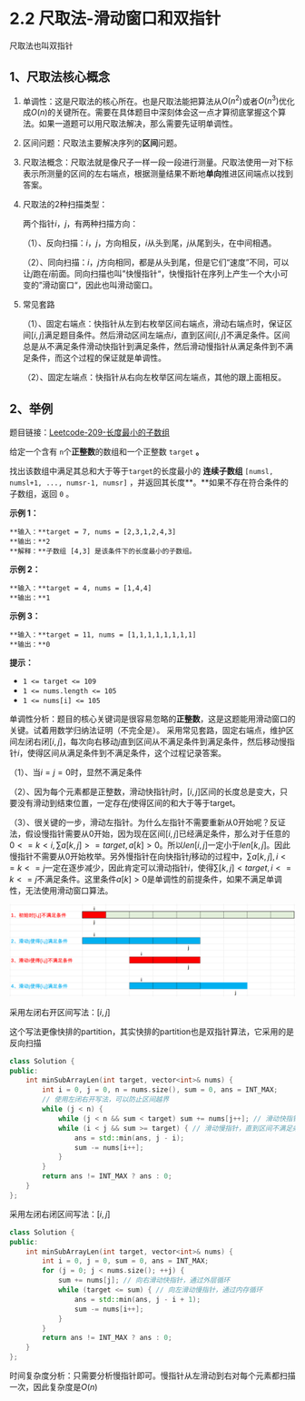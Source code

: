 # 2.2 尺取法-滑动窗口和双指针

尺取法也叫双指针



## 1、尺取法核心概念

1.  单调性：这是尺取法的核心所在。也是尺取法能把算法从$O(n^2)$或者$O(n^3)$优化成$O(n)$的关键所在。需要在具体题目中深刻体会这一点才算彻底掌握这个算法。如果一道题可以用尺取法解决，那么需要先证明单调性。

2.  区间问题：尺取法主要解决序列的**区间**问题。

3.  尺取法概念：尺取法就是像尺子一样一段一段进行测量。尺取法使用一对下标表示所测量的区间的左右端点，根据测量结果不断地**单向**推进区间端点以找到答案。

4.  尺取法的2种扫描类型：

    两个指针$i$，$j$，有两种扫描方向：

    （1）、反向扫描：$i$，$j$，方向相反，$i$从头到尾，$j$从尾到头，在中间相遇。

    （2）、同向扫描：$i$，$j$方向相同，都是从头到尾，但是它们“速度”不同，可以让$j$跑在$i$前面。同向扫描也叫”快慢指针“，快慢指针在序列上产生一个大小可变的”滑动窗口“，因此也叫滑动窗口。

5.  常见套路

    （1）、固定右端点：快指针从左到右枚举区间右端点，滑动右端点时，保证区间$[i,j]$满足题目条件。然后滑动区间左端点$i$，直到区间$[i,j]$不满足条件。区间总是从不满足条件滑动快指针到满足条件，然后滑动慢指针从满足条件到不满足条件，而这个过程的保证就是单调性。

    （2）、固定左端点：快指针从右向左枚举区间左端点，其他的跟上面相反。





## 2、举例

题目链接：[Leetcode-209-长度最小的子数组](https://leetcode.cn/problems/minimum-size-subarray-sum/description/)

给定一个含有 `n`个**正整数**的数组和一个正整数 `target` **。**

找出该数组中满足其总和大于等于`target`的长度最小的 **连续子数组** `[numsl, numsl+1, ..., numsr-1, numsr]` ，并返回其长度**。**如果不存在符合条件的子数组，返回 `0` 。

**示例 1：**
```
**输入：**target = 7, nums = [2,3,1,2,4,3]
**输出：**2
**解释：**子数组 [4,3] 是该条件下的长度最小的子数组。
```

**示例 2：**
```
**输入：**target = 4, nums = [1,4,4]
**输出：**1
```

**示例 3：**
```
**输入：**target = 11, nums = [1,1,1,1,1,1,1,1]
**输出：**0
```

**提示：**
* `1 <= target <= 109`
* `1 <= nums.length <= 105`
* `1 <= nums[i] <= 105`



单调性分析：题目的核心关键词是很容易忽略的**正整数**，这是这题能用滑动窗口的关键。试着用数学归纳法证明（不完全是）。
采用常见套路，固定右端点，维护区间左闭右闭$[i,j]$，每次向右移动$j$直到区间从不满足条件到满足条件，然后移动慢指针$i$，使得区间从满足条件到不满足条件，这个过程记录答案。

（1）、当$i=j=0$时，显然不满足条件

（2）、因为每个元素都是正整数，滑动快指针$j$时，$[i,j]$区间的长度总是变大，只要没有滑动到结束位置，一定存在$j$使得区间的和大于等于target。

（3）、很关键的一步，滑动左指针。为什么左指针不需要重新从0开始呢？反证法，假设慢指针需要从0开始，因为现在区间$[i,j]$已经满足条件，那么对于任意的$0<=k<i,\sum a[k,j] >= target,a[k]>0$。所以$len[i,j]$一定小于$len[k,j]$。因此慢指针不需要从0开始枚举。另外慢指针在向快指针$j$移动的过程中，$\sum a[k,j],i<=k<=j$一定在逐步减少，因此肯定可以滑动指针$i$，使得$\sum[k,j]<target,i<=k<=j$不满足条件。这里条件$a[k] > 0$是单调性的前提条件，如果不满足单调性，无法使用滑动窗口算法。

![image-20240418211157231](assets/image-20240418211157231.png)



采用左闭右开区间写法：$[i, j]$​

这个写法更像快排的partition，其实快排的partition也是双指针算法，它采用的是反向扫描

```c++
class Solution {
public:
    int minSubArrayLen(int target, vector<int>& nums) {
        int i = 0, j = 0, n = nums.size(), sum = 0, ans = INT_MAX;
        // 使用左闭右开写法，可以防止区间越界
        while (j < n) {
            while (j < n && sum < target) sum += nums[j++]; // 滑动快指针，直到区间满足条件
            while (i < j && sum >= target) { // 滑动慢指针，直到区间不满足条件
                ans = std::min(ans, j - i);
                sum -= nums[i++];
            }
        }
        return ans != INT_MAX ? ans : 0;
    }
};
```





采用左闭右闭区间写法：$[i,j]$

```c++
class Solution {
public:
    int minSubArrayLen(int target, vector<int>& nums) {
        int i = 0, j = 0, sum = 0, ans = INT_MAX;
        for (j = 0; j < nums.size(); ++j) {
            sum += nums[j]; // 向右滑动快指针，通过外层循环
            while (target <= sum) { // 向左滑动慢指针，通过内存循环
                ans = std::min(ans, j - i + 1);
                sum -= nums[i++];
            }
        }
        return ans != INT_MAX ? ans : 0;
    }
};
```



时间复杂度分析：只需要分析慢指针即可。慢指针从左滑动到右对每个元素都扫描一次，因此复杂度是$O(n)$


